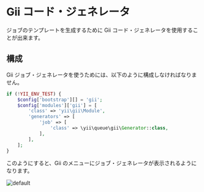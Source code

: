 Gii コード・ジェネレータ
========================

ジョブのテンプレートを生成するために Gii コード・ジェネレータを使用することが出来ます。

構成
----

Gii ジョブ・ジェネレータを使うためには、以下のように構成しなければなりません。

```php
if (!YII_ENV_TEST) {
    $config['bootstrap'][] = 'gii';
    $config['modules']['gii'] = [
        'class' => 'yii\gii\Module',
        'generators' => [
            'job' => [
                'class' => \yii\queue\gii\Generator::class,
            ],
        ],
    ];
}

```

このようにすると、Gii のメニューにジョブ・ジェネレータが表示されるようになります。

![default](https://user-images.githubusercontent.com/1656851/29426628-e9a3e5ae-838f-11e7-859f-6f3cb8649f02.png)
